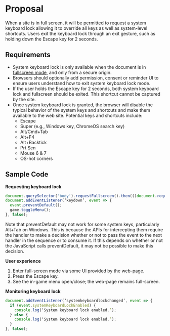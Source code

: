 # Proposal
When a site is in full screen, it will be permitted to request a system keyboard lock allowing it to override all keys as well as system-level shortcuts. Users exit the keyboard lock through an exit gesture, such as holding down the Escape key for 2 seconds.

## Requirements
* System keyboard lock is only available when the document is in [fullscreen mode](https://fullscreen.spec.whatwg.org/#fullscreen-enabled-flag), and only from a secure origin.
* Browsers should optionally add permission, consent or reminder UI to ensure users understand how to exit system keyboard lock mode.
* If the user holds the Escape key for 2 seconds, both system keyboard lock and fullscreen should be exited. This shortcut cannot be captured by the site.
* Once system keyboard lock is granted, the browser will disable the typical behavior of the system keys and shortcuts and make them available to the web site. Potential keys and shortcuts include:
  * Escape
  * Super (e.g., Windows key, ChromeOS search key)
  * Alt/Cmd+Tab
  * Alt+F4
  * Alt+Backtick
  * Prt Scn
  * Mouse 6 & 7
  * OS-hot corners
  
## Sample Code
__Requesting keyboard lock__
```javascript
document.querySelector('body').requestFullscreen().then(()document.requestSystemKeyboardLock());
document.addEventListener(‘keydown’, event => {
  event.preventDefault();
  game.toggleMenu();
}, false);
```

Note that preventDefault may not work for some system keys, particularly Alt+Tab on Windows. This is because the APIs for intercepting them require the handler to make a decision whether or not to pass the event to the next handler in the sequence or to consume it. If this depends on whether or not the JavaScript calls preventDefault, it may not be possible to make this decision.

__User experience__

1. Enter full-screen mode via some UI provided by the web-page.
2. Press the Escape key.
3. See the in-game menu open/close; the web-page remains full-screen.

__Monitoring keyboard lock__
```javascript
document.addEventListener(‘systemkeyboardlockchanged’, event => {
  if (event.systemKeyboardLockEnabled) {
    console.log(‘System keyboard lock enabled.’);
  } else {
    console.log(‘System keyboard lock enabled.’);
  }
}, false);
```
